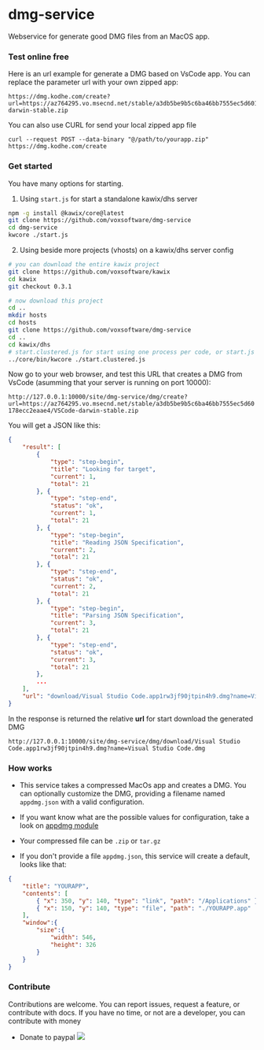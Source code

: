 # dmg-service

Webservice for generate good DMG files from an MacOS app. 

### Test online free 

Here is an url example for generate a DMG based on VsCode app. You can replace the parameter url with your own zipped app: 

```
https://dmg.kodhe.com/create?url=https://az764295.vo.msecnd.net/stable/a3db5be9b5c6ba46bb7555ec5d60178ecc2eaae4/VSCode-darwin-stable.zip
```

You can also use CURL for send your local zipped app file

```
curl --request POST --data-binary "@/path/to/yourapp.zip" https://dmg.kodhe.com/create
```



### Get started

You have many options for starting. 


1. Using  ```start.js```  for start a standalone kawix/dhs server

```bash 
npm -g install @kawix/core@latest
git clone https://github.com/voxsoftware/dmg-service 
cd dmg-service
kwcore ./start.js
```

2. Using beside more projects (vhosts) on a kawix/dhs server config

```bash 
# you can download the entire kawix project
git clone https://github.com/voxsoftware/kawix
cd kawix
git checkout 0.3.1

# now download this project
cd ..
mkdir hosts 
cd hosts 
git clone https://github.com/voxsoftware/dmg-service 
cd ..
cd kawix/dhs 
# start.clustered.js for start using one process per code, or start.js for a single process
../core/bin/kwcore ./start.clustered.js
```

Now go to your web browser, and test this URL that creates a DMG from VsCode (asumming that your server is running on port 10000): 

```http://127.0.0.1:10000/site/dmg-service/dmg/create?url=https://az764295.vo.msecnd.net/stable/a3db5be9b5c6ba46bb7555ec5d60178ecc2eaae4/VSCode-darwin-stable.zip```

You will get a JSON like this:

```json
{
    "result": [
        {
            "type": "step-begin",
            "title": "Looking for target",
            "current": 1,
            "total": 21
        }, {
            "type": "step-end",
            "status": "ok",
            "current": 1,
            "total": 21
        }, {
            "type": "step-begin",
            "title": "Reading JSON Specification",
            "current": 2,
            "total": 21
        }, {
            "type": "step-end",
            "status": "ok",
            "current": 2,
            "total": 21
        }, {
            "type": "step-begin",
            "title": "Parsing JSON Specification",
            "current": 3,
            "total": 21
        }, {
            "type": "step-end",
            "status": "ok",
            "current": 3,
            "total": 21
        },         
        ...
    ],
    "url": "download/Visual Studio Code.app1rw3jf90jtpin4h9.dmg?name=Visual Studio Code.dmg"
}
```

In the response is returned the relative **url** for start download the generated DMG

```http://127.0.0.1:10000/site/dmg-service/dmg/download/Visual Studio Code.app1rw3jf90jtpin4h9.dmg?name=Visual Studio Code.dmg```


### How works 

* This service takes a compressed MacOs app and creates a DMG. You can optionally customize the DMG, providing a filename named ```appdmg.json``` with a valid configuration. 

* If you want know what are the possible values for configuration, take a look on [appdmg module](https://github.com/LinusU/node-appdmg)

* Your compressed file can be ```.zip``` or ```tar.gz``` 

* If you don't provide a file ```appdmg.json```, this service will create a default, looks like that:

```json
{
    "title": "YOURAPP",
    "contents": [
        { "x": 350, "y": 140, "type": "link", "path": "/Applications" },
        { "x": 150, "y": 140, "type": "file", "path": "./YOURAPP.app"  }
    ],
    "window":{
        "size":{
            "width": 546,
            "height": 326
        }
    }
}
```


### Contribute 

Contributions are welcome. You can report issues, request a feature, or contribute with docs. If you have no time, or not are a developer, you can contribute with money

* Donate to paypal [![](https://www.paypalobjects.com/en_US/i/btn/btn_donateCC_LG.gif)](https://www.paypal.com/cgi-bin/webscr?cmd=_s-xclick&hosted_button_id=XTUTKMVWCVQCJ&source=url)
